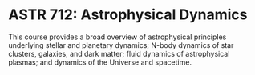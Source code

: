 # ASTR 712: Astrophysical Dynamics

This course provides a broad overview of astrophysical principles underlying stellar and planetary dynamics; N-body dynamics of star clusters, galaxies, and dark matter; fluid dynamics of astrophysical plasmas; and dynamics of the Universe and spacetime.